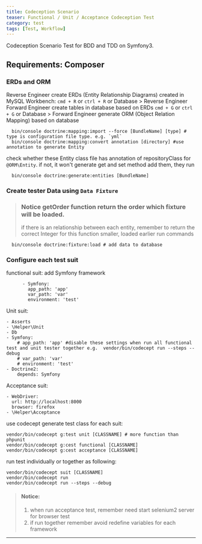 ```yaml
---
title: Codeception Scenario
teaser: Functional / Unit / Acceptance Codeception Test
category: test
tags: [Test, Workflow]
---
```


Codeception Scenario Test for BDD and TDD on Symfony3.

Requirements: Composer
----------------------------------------

### ERDs and ORM
 Reverse Engineer create ERDs (Entity Relationship Diagrams) created in MySQL Workbench:
    `cmd + R` or `ctrl + R` or Database > Reverse Engineer
 Forward Engineer create tables in database based on ERDs
    `cmd + G` or `ctrl + G` or Database > Forward Engineer
 generate ORM (Object Relation Mapping) based on database
  ~~~
    bin/console doctrine:mapping:import --force [BundleName] [type] # type is configuration file type. e.g. `yml`
    bin/console doctrine:mapping:convert annotation [directory] #use annotation to generate Entity
  ~~~
  check whether these Entity class file has annotation of repositoryClass for `@ORM\Entity`.
  if not, it won't generate get and set method add them, they run
  ~~~
    bin/console doctrine:generate:entities [BundleName]
  ~~~

### Create tester Data using `Data Fixture`
  >### Notice getOrder function return the order which fixture will be loaded.
  > if there is an relationship between each entity, remember to return the correct Integer for this function
  > smaller, loaded earlier
  run commands
  ~~~
    bin/console doctrine:fixture:load # add data to database
  ~~~

### Configure each test suit

functional suit: add Symfony framework
~~~
      - Symfony:
        app_path: 'app'
        var_path: 'var'
        environment: 'test'
~~~

Unit suit:
~~~
- Asserts
- \Helper\Unit
- Db
- Symfony:
    # app_path: 'app' #disable these settings when run all functional test and unit tester together e.g.  vendor/bin/codecept run --steps --debug
    # var_path: 'var'
    # environment: 'test'
- Doctrine2:
    depends: Symfony
~~~

Acceptance suit:
~~~
- WebDriver:
  url: http://localhost:8000
  browser: firefox
- \Helper\Acceptance
~~~

use codecept generate test class for each suit:
~~~
vendor/bin/codecept g:test unit [CLASSNAME] # more function than phpunit
vendor/bin/codecept g:cest functional [CLASSNAME]
vendor/bin/codecept g:cest acceptance [CLASSNAME]
~~~

run test individually or together as following:
~~~
vendor/bin/codecept suit [CLASSNAME]
vendor/bin/codecept run
vendor/bin/codecept run --steps --debug
~~~

>#### Notice:
> 1. when run acceptance test, remember need start selenium2 server for browser test
> 2. if run together remember avoid redefine variables for each framework

---
